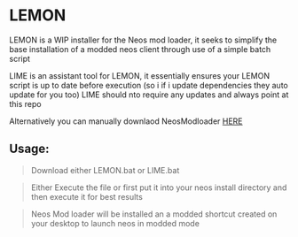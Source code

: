 # LEMON
LEMON is a WIP installer for the Neos mod loader, it seeks to simplify the base installation of a modded neos client through use of a simple batch script

LIME is an assistant tool for LEMON, it essentially ensures your LEMON script is up to date before execution (so i if i update dependencies they auto update for you too)
LIME should nto require any updates and always point at this repo

Alternatively you can manually downlaod NeosModloader [HERE](https://github.com/neos-modding-group/NeosModLoader)


## Usage:

> Download either LEMON.bat or LIME.bat

> Either Execute the file or first put it into your neos install directory and then execute it for best results

> Neos Mod loader will be installed an a modded shortcut created on your desktop to launch neos in modded mode
